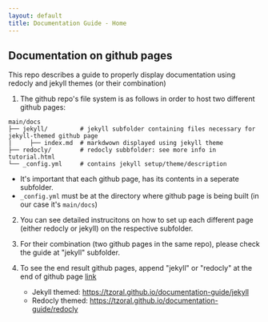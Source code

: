 ```yaml
---
layout: default
title: Documentation Guide - Home
---
```


## Documentation on github pages

This repo describes a guide to properly display documentation using redocly and jekyll themes (or their combination)

1. The github repo's file system is as follows in order to host two different github pages:
```
main/docs
├── jekyll/         # jekyll subfolder containing files necessary for jekyll-themed github page
|     ├── index.md  # markdwown displayed using jekyll theme
├── redocly/        # redocly subbfolder: see more info in tutorial.html
└── _config.yml     # contains jekyll setup/theme/description
```
- It's important that each github page, has its contents in a seperate subfolder. 
- `_config.yml` must be at the directory where github page is being built (in our case it's `main/docs`) 

2. You can see detailed instrucitons on how to set up each different page (either redocly or jekyll) on the respective subfolder.

3. For their combination (two github pages in the same repo), please check the guide at "jekyll" subfolder.

4. To see the end result github pages, append "jekyll" or "redocly" at the end of github page [link](tzoral.github.io/documentation-guide/) 
    - Jekyll themed:  https://tzoral.github.io/documentation-guide/jekyll
    - Redocly themed: https://tzoral.github.io/documentation-guide/redocly
